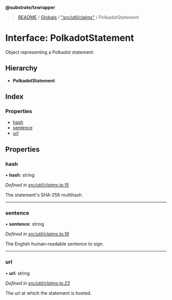 **@substrate/txwrapper**

> [README](../README.md) / [Globals](../globals.md) / ["src/util/claims"](../modules/_src_util_claims_.md) / PolkadotStatement

# Interface: PolkadotStatement

Object representing a Polkadot statement.

## Hierarchy

* **PolkadotStatement**

## Index

### Properties

* [hash](_src_util_claims_.polkadotstatement.md#hash)
* [sentence](_src_util_claims_.polkadotstatement.md#sentence)
* [url](_src_util_claims_.polkadotstatement.md#url)

## Properties

### hash

•  **hash**: string

*Defined in [src/util/claims.ts:15](https://github.com/paritytech/txwrapper/blob/ddb0953/src/util/claims.ts#L15)*

The statement's SHA-256 multihash.

___

### sentence

•  **sentence**: string

*Defined in [src/util/claims.ts:19](https://github.com/paritytech/txwrapper/blob/ddb0953/src/util/claims.ts#L19)*

The English human-readable sentence to sign.

___

### url

•  **url**: string

*Defined in [src/util/claims.ts:23](https://github.com/paritytech/txwrapper/blob/ddb0953/src/util/claims.ts#L23)*

The url at which the statement is hosted.
